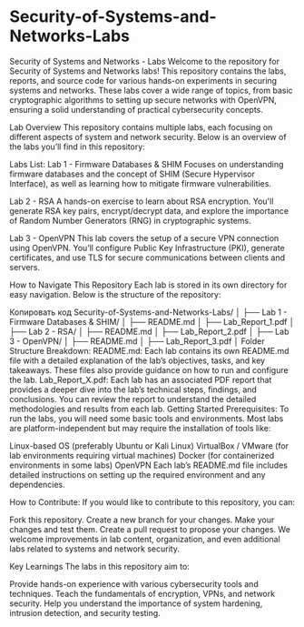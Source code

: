 # Security-of-Systems-and-Networks-Labs
Security of Systems and Networks - Labs
Welcome to the repository for Security of Systems and Networks labs! This repository contains the labs, reports, and source code for various hands-on experiments in securing systems and networks. These labs cover a wide range of topics, from basic cryptographic algorithms to setting up secure networks with OpenVPN, ensuring a solid understanding of practical cybersecurity concepts.

Lab Overview
This repository contains multiple labs, each focusing on different aspects of system and network security. Below is an overview of the labs you’ll find in this repository:

Labs List:
Lab 1 - Firmware Databases & SHIM
Focuses on understanding firmware databases and the concept of SHIM (Secure Hypervisor Interface), as well as learning how to mitigate firmware vulnerabilities.

Lab 2 - RSA
A hands-on exercise to learn about RSA encryption. You'll generate RSA key pairs, encrypt/decrypt data, and explore the importance of Random Number Generators (RNG) in cryptographic systems.

Lab 3 - OpenVPN
This lab covers the setup of a secure VPN connection using OpenVPN. You’ll configure Public Key Infrastructure (PKI), generate certificates, and use TLS for secure communications between clients and servers.

How to Navigate This Repository
Each lab is stored in its own directory for easy navigation. Below is the structure of the repository:

Копировать код
Security-of-Systems-and-Networks-Labs/
│
├── Lab 1 - Firmware Databases & SHIM/
│   ├── README.md
│   ├── Lab_Report_1.pdf
│
├── Lab 2 - RSA/
│   ├── README.md
│   ├── Lab_Report_2.pdf
│
├── Lab 3 - OpenVPN/
│   ├── README.md
│   ├── Lab_Report_3.pdf
│
Folder Structure Breakdown:
README.md: Each lab contains its own README.md file with a detailed explanation of the lab’s objectives, tasks, and key takeaways. These files also provide guidance on how to run and configure the lab.
Lab_Report_X.pdf: Each lab has an associated PDF report that provides a deeper dive into the lab’s technical steps, findings, and conclusions. You can review the report to understand the detailed methodologies and results from each lab.
Getting Started
Prerequisites:
To run the labs, you will need some basic tools and environments. Most labs are platform-independent but may require the installation of tools like:

Linux-based OS (preferably Ubuntu or Kali Linux)
VirtualBox / VMware (for lab environments requiring virtual machines)
Docker (for containerized environments in some labs)
OpenVPN 
Each lab’s README.md file includes detailed instructions on setting up the required environment and any dependencies.

How to Contribute:
If you would like to contribute to this repository, you can:

Fork this repository.
Create a new branch for your changes.
Make your changes and test them.
Create a pull request to propose your changes.
We welcome improvements in lab content, organization, and even additional labs related to systems and network security.

Key Learnings
The labs in this repository aim to:

Provide hands-on experience with various cybersecurity tools and techniques.
Teach the fundamentals of encryption, VPNs, and network security.
Help you understand the importance of system hardening, intrusion detection, and security testing.
